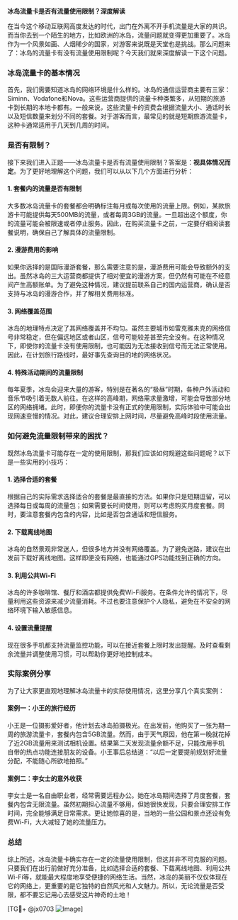 **冰岛流量卡是否有流量使用限制？深度解读**

在当今这个移动互联网高度发达的时代，出门在外离不开手机流量是大家的共识。而当你去到一个陌生的地方，比如欧洲的冰岛，流量问题就变得更加重要了。冰岛作为一个风景如画、人烟稀少的国家，对游客来说既是天堂也是挑战。那么问题来了：冰岛的流量卡有没有流量使用限制呢？今天我们就来深度解读一下这个问题。

### 冰岛流量卡的基本情况

首先，我们需要知道冰岛的网络环境是什么样的。冰岛的通信运营商主要有三家：Siminn、Vodafone和Nova。这些运营商提供的流量卡种类繁多，从短期的旅游卡到长期的本地卡都有。一般来说，这些流量卡的资费会根据流量大小、通话时长以及短信数量来划分不同的套餐。对于游客而言，最常见的就是短期旅游流量卡，这种卡通常适用于几天到几周的时间。

### 是否有限制？

接下来我们进入正题——冰岛流量卡是否有流量使用限制？答案是：**视具体情况而定**。为了更好地理解这个问题，我们可以从以下几个方面进行分析：

#### 1. **套餐内的流量是否有限制**
大多数冰岛流量卡的套餐都会明确标注每月或每次使用的流量上限。例如，某款旅游卡可能提供每天500MB的流量，或者每周3GB的流量。一旦超出这个额度，你的流量可能会被限速或者停止服务。因此，在购买流量卡之前，一定要仔细阅读套餐说明，确保自己了解具体的流量限制。

#### 2. **漫游费用的影响**
如果你选择的是国际漫游套餐，那么需要注意的是，漫游费用可能会导致额外的支出。虽然冰岛的三大运营商都提供了相对便宜的漫游方案，但仍然有可能在不经意间产生高额账单。为了避免这种情况，建议提前联系自己的国内运营商，确认是否支持与冰岛的漫游合作，并了解相关费用标准。

#### 3. **网络覆盖范围**
冰岛的地理特点决定了其网络覆盖并不均匀。虽然主要城市如雷克雅未克的网络信号非常稳定，但在偏远地区或者山区，信号可能较差甚至完全没有。在这种情况下，即使你的流量卡没有使用限制，也可能因为无法接收到信号而无法正常使用。因此，在计划旅行路线时，最好事先查询目的地的网络状况。

#### 4. **特殊活动期间的流量限制**
每年夏季，冰岛会迎来大量的游客，特别是在著名的“极昼”时期，各种户外活动和音乐节吸引着无数人前往。在这样的高峰期，网络需求量激增，可能会导致部分地区的网络拥堵。此时，即便你的流量卡没有正式的使用限制，实际体验中可能会出现网速变慢的情况。对此，建议合理安排上网时间，尽量避免高峰时段使用流量。

### 如何避免流量限制带来的困扰？

既然冰岛流量卡可能存在一定的使用限制，那我们应该如何规避这些问题呢？以下是一些实用的小技巧：

#### 1. **选择合适的套餐**
根据自己的实际需求选择适合的套餐是最直接的方法。如果你只是短期逗留，可以选择每日或每周的流量包；如果需要长时间使用，则可以考虑购买月度套餐。同时，要注意套餐内包含的内容，比如是否包含通话和短信服务。

#### 2. **下载离线地图**
冰岛的自然景观非常迷人，但很多地方并没有网络覆盖。为了避免迷路，建议在出发前下载好离线地图。这样即便没有网络，也能通过GPS功能找到正确的方向。

#### 3. **利用公共Wi-Fi**
冰岛的许多咖啡馆、餐厅和酒店都提供免费Wi-Fi服务。在条件允许的情况下，尽量利用这些资源来减少流量消耗。不过也要注意保护个人隐私，避免在不安全的网络环境下输入敏感信息。

#### 4. **设置流量提醒**
现在很多手机都支持流量监控功能，可以在接近套餐上限时发出提醒。及时查看剩余流量并调整使用习惯，可以帮助你更好地控制成本。

### 实际案例分享

为了让大家更直观地理解冰岛流量卡的实际使用情况，这里分享几个真实案例：

#### 案例一：小王的旅行经历
小王是一位摄影爱好者，他计划去冰岛拍摄极光。在出发前，他购买了一张为期一周的旅游流量卡，套餐内包含5GB流量。然而，由于天气原因，他在第一晚就花掉了近2GB流量用来测试相机设置。结果第二天发现流量余额不足，只能改用手机自带的热点功能连接朋友的设备。小王事后总结道：“以后一定要提前规划好流量分配，不能随心所欲地拍照。”

#### 案例二：李女士的意外收获
李女士是一名自由职业者，经常需要远程办公。她在冰岛期间选择了月度套餐，套餐内包含无限流量。虽然初期担心流量不够用，但她很快发现，只要合理安排工作时间，完全能够满足日常需求。更让她惊喜的是，当地的一些公园和景点还设有免费Wi-Fi，大大减轻了她的流量压力。

### 总结

综上所述，冰岛流量卡确实存在一定的流量使用限制，但这并非不可克服的问题。只要我们在出行前做好充分准备，比如选择合适的套餐、下载离线地图、利用公共Wi-Fi等，就能最大程度地享受便捷的网络生活。当然，冰岛的美丽不仅仅体现在它的网络上，更重要的是它独特的自然风光和人文魅力。所以，无论流量是否受限，都不要忘记用心去感受这片神奇的土地！

[TG💪+ @jx0703 ![Image](https://github.com/user-attachments/assets/dbca1d08-cadb-493c-b0ec-ad6f7a83f270)]